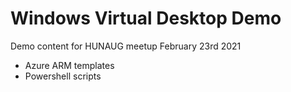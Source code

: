 # Windows Virtual Desktop Demo

Demo content for HUNAUG meetup
February 23rd 2021

- Azure ARM templates
- Powershell scripts